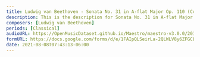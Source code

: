 ```yaml
---
title: Ludwig van Beethoven - Sonata No. 31 in A-flat Major Op. 110 (Complete) (2)
description: This is the description for Sonata No. 31 in A-flat Major Op. 110 (Complete) by Ludwig van Beethoven
composers: [Ludwig van Beethoven]
periods: [Classical]
audioURL: https://OpenMusicDataset.github.io/Maestro/maestro-v3.0.0/2014/MIDI-UNPROCESSED_01-03_R1_2014_MID--AUDIO_02_R1_2014_wav--2.midi
formURL: https://docs.google.com/forms/d/e/1FAIpQLSeirLa-2QLWLV8y6ZFGCLoOtVZXEgVPDxSMDXCr8iFe9S88LQ/viewform
date: 2021-08-08T07:43:13-06:00
---
```

